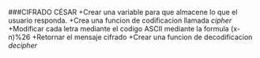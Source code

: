 ###CIFRADO CÉSAR
+Crear una variable para que almacene lo que el usuario responda.
+Crea una funcion de codificacion llamada *cipher*
+Modificar cada letra mediante el codigo ASCII mediante la formula (x-n)%26
+Retornar el mensaje cifrado
+Crear una funcion de decodificacion *decipher* 